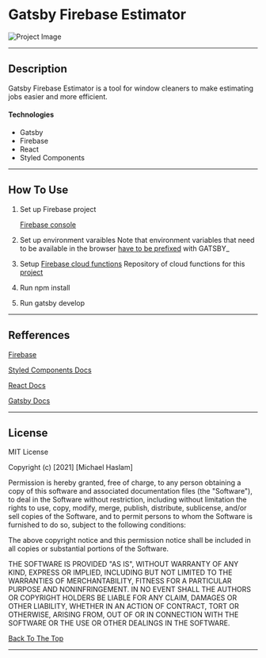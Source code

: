 # Gatsby Firebase Estimator

![Project Image](https://res.cloudinary.com/dnpje4e34/image/upload/v1633635629/Gatsby-firebase-startup_bsntl7.png)

---

## Description

Gatsby Firebase Estimator is a tool for window cleaners to make estimating jobs easier and more efficient.

#### Technologies

- Gatsby
- Firebase
- React
- Styled Components

---

## How To Use

1. Set up Firebase project

   [Firebase console](https://console.firebase.google.com/u/4/)

2. Set up environment varaibles
   Note that environment variables that need to be available in the browser [have to be prefixed](https://www.gatsbyjs.com/docs/how-to/local-development/environment-variables/#client-side-javascript) with GATSBY\_

3. Setup [Firebase cloud functions](https://firebase.google.com/docs/functions)
   Repository of cloud functions for this [project](https://github.com/Ongomobile/Gatsby-firebase-cloud-functions)
4. Run npm install

5. Run gatsby develop

---

## Refferences

[Firebase](https://firebase.google.com/)

[Styled Components Docs](https://styled-components.com/)

[React Docs](https://reactjs.org/docs)

[Gatsby Docs](https://www.gatsbyjs.com/docs/)

---

## License

MIT License

Copyright (c) [2021] [Michael Haslam]

Permission is hereby granted, free of charge, to any person obtaining a copy
of this software and associated documentation files (the "Software"), to deal
in the Software without restriction, including without limitation the rights
to use, copy, modify, merge, publish, distribute, sublicense, and/or sell
copies of the Software, and to permit persons to whom the Software is
furnished to do so, subject to the following conditions:

The above copyright notice and this permission notice shall be included in all
copies or substantial portions of the Software.

THE SOFTWARE IS PROVIDED "AS IS", WITHOUT WARRANTY OF ANY KIND, EXPRESS OR
IMPLIED, INCLUDING BUT NOT LIMITED TO THE WARRANTIES OF MERCHANTABILITY,
FITNESS FOR A PARTICULAR PURPOSE AND NONINFRINGEMENT. IN NO EVENT SHALL THE
AUTHORS OR COPYRIGHT HOLDERS BE LIABLE FOR ANY CLAIM, DAMAGES OR OTHER
LIABILITY, WHETHER IN AN ACTION OF CONTRACT, TORT OR OTHERWISE, ARISING FROM,
OUT OF OR IN CONNECTION WITH THE SOFTWARE OR THE USE OR OTHER DEALINGS IN THE
SOFTWARE.

[Back To The Top](#read-me-template)

---
